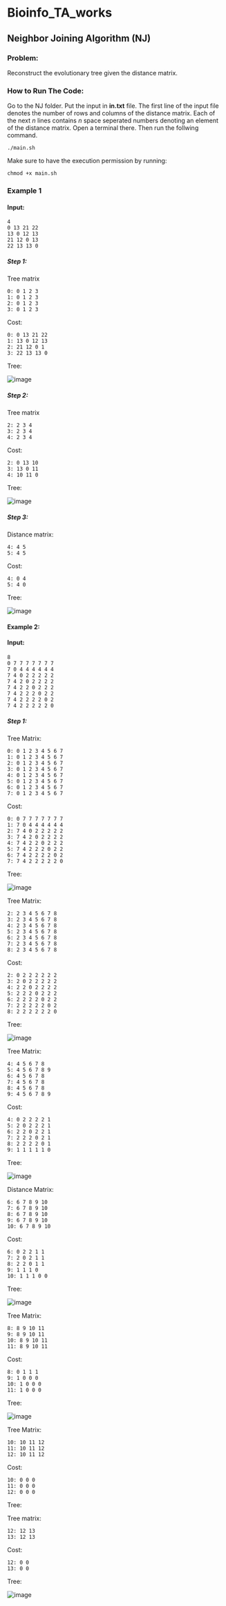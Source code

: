 # Bioinfo_TA_works

## Neighbor Joining Algorithm (NJ)

  

### Problem:

Reconstruct the evolutionary tree given the distance matrix.

  

### How to Run The Code:

Go to the NJ folder. Put the input in **in.txt** file. The first line of the input file denotes the number of rows and columns of the distance matrix. Each of the next *n* lines contains *n* space seperated numbers denoting an element of the distance matrix.
Open a terminal there. Then run the follwing command.
```
./main.sh
```
Make sure to have the execution permission by running:
```
chmod +x main.sh
```

### Example 1

#### Input:
```
4
0 13 21 22
13 0 12 13
21 12 0 13
22 13 13 0
```

##### Step 1:
Tree matrix
```
0: 0 1 2 3
1: 0 1 2 3
2: 0 1 2 3
3: 0 1 2 3
```
Cost:
```
0: 0 13 21 22
1: 13 0 12 13
2: 21 12 0 1
3: 22 13 13 0
```
Tree:

![image](https://user-images.githubusercontent.com/40664860/122535022-f4e60180-d044-11eb-9688-f977e1d92e6d.png)

##### Step 2:

Tree matrix
```
2: 2 3 4
3: 2 3 4
4: 2 3 4
```
Cost:
```
2: 0 13 10
3: 13 0 11
4: 10 11 0
```
Tree:

![image](https://user-images.githubusercontent.com/40664860/122535377-5312e480-d045-11eb-8648-8612ec88a938.png)

##### Step 3:

Distance matrix:
```
4: 4 5
5: 4 5
```
Cost:
```
4: 0 4
5: 4 0
```
Tree:

![image](https://user-images.githubusercontent.com/40664860/122535515-79d11b00-d045-11eb-85a4-964b0d8d2153.png)

#### Example 2:
#### Input:
```
8
0 7 7 7 7 7 7 7
7 0 4 4 4 4 4 4
7 4 0 2 2 2 2 2
7 4 2 0 2 2 2 2
7 4 2 2 0 2 2 2
7 4 2 2 2 0 2 2
7 4 2 2 2 2 0 2
7 4 2 2 2 2 2 0
```
##### Step 1:
Tree Matrix:
```
0: 0 1 2 3 4 5 6 7
1: 0 1 2 3 4 5 6 7
2: 0 1 2 3 4 5 6 7
3: 0 1 2 3 4 5 6 7
4: 0 1 2 3 4 5 6 7
5: 0 1 2 3 4 5 6 7
6: 0 1 2 3 4 5 6 7
7: 0 1 2 3 4 5 6 7
```
Cost:
```
0: 0 7 7 7 7 7 7 7
1: 7 0 4 4 4 4 4 4
2: 7 4 0 2 2 2 2 2
3: 7 4 2 0 2 2 2 2
4: 7 4 2 2 0 2 2 2
5: 7 4 2 2 2 0 2 2
6: 7 4 2 2 2 2 0 2
7: 7 4 2 2 2 2 2 0
```
Tree:

![image](https://user-images.githubusercontent.com/40664860/122538846-c79b5280-d048-11eb-9900-05eaa6b2c40a.png)

Tree Matrix:
```
2: 2 3 4 5 6 7 8
3: 2 3 4 5 6 7 8
4: 2 3 4 5 6 7 8
5: 2 3 4 5 6 7 8
6: 2 3 4 5 6 7 8
7: 2 3 4 5 6 7 8
8: 2 3 4 5 6 7 8
```
Cost:
```
2: 0 2 2 2 2 2 2
3: 2 0 2 2 2 2 2
4: 2 2 0 2 2 2 2
5: 2 2 2 0 2 2 2
6: 2 2 2 2 0 2 2
7: 2 2 2 2 2 0 2
8: 2 2 2 2 2 2 0
```
Tree:

![image](https://user-images.githubusercontent.com/40664860/122668556-7622cd00-d1da-11eb-9fc4-7e7b650e7c5f.png)


Tree Matrix:
```
4: 4 5 6 7 8 
5: 4 5 6 7 8 9
6: 4 5 6 7 8 
7: 4 5 6 7 8 
8: 4 5 6 7 8 
9: 4 5 6 7 8 9
```
Cost:
```
4: 0 2 2 2 2 1
5: 2 0 2 2 2 1
6: 2 2 0 2 2 1
7: 2 2 2 0 2 1
8: 2 2 2 2 0 1
9: 1 1 1 1 1 0
```
Tree:

![image](https://user-images.githubusercontent.com/40664860/122539251-35477e80-d049-11eb-85cb-1fe90feb7e82.png)

Distance Matrix:<br/>
```
6: 6 7 8 9 10
7: 6 7 8 9 10
8: 6 7 8 9 10
9: 6 7 8 9 10
10: 6 7 8 9 10
```
Cost:
```
6: 0 2 2 1 1
7: 2 0 2 1 1
8: 2 2 0 1 1
9: 1 1 1 0 
10: 1 1 1 0 0
```
Tree:

![image](https://user-images.githubusercontent.com/40664860/122668761-78d1f200-d1db-11eb-88ff-51f9ee4bc17c.png)



Tree Matrix:
```
8: 8 9 10 11
9: 8 9 10 11
10: 8 9 10 11
11: 8 9 10 11
```
Cost:<br/>
```
8: 0 1 1 1
9: 1 0 0 0
10: 1 0 0 0
11: 1 0 0 0
```
Tree:

![image](https://user-images.githubusercontent.com/40664860/122669170-e97a0e00-d1dd-11eb-80fd-4a7f6c4c963d.png)

Tree Matrix:<br/>
```
10: 10 11 12
11: 10 11 12
12: 10 11 12
```
Cost:
```
10: 0 0 0
11: 0 0 0
12: 0 0 0
```
Tree:<br/>



Tree matrix:
```
12: 12 13
13: 12 13
```
Cost:
```
12: 0 0
13: 0 0
```
Tree:

![image](https://user-images.githubusercontent.com/40664860/122669278-65745600-d1de-11eb-8810-0251699815ff.png)

